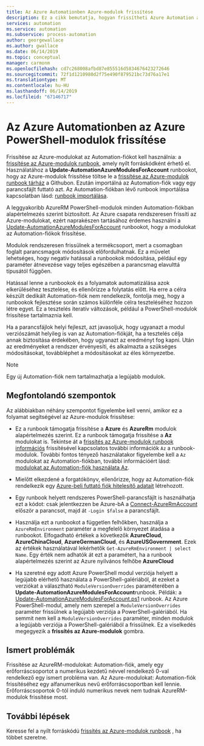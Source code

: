 ```yaml
---
title: Az Azure Automationben Azure-modulok frissítése
description: Ez a cikk bemutatja, hogyan frissítheti Azure Automation alapértelmezés szerint biztosított közös Azure PowerShell-modulok.
services: automation
ms.service: automation
ms.subservice: process-automation
author: georgewallace
ms.author: gwallace
ms.date: 06/14/2019
ms.topic: conceptual
manager: carmonm
ms.openlocfilehash: cd7c268008afbd87e855516d5834676423272646
ms.sourcegitcommit: 72f1d1210980d2f75e490f879521bc73d76a17e1
ms.translationtype: MT
ms.contentlocale: hu-HU
ms.lasthandoff: 06/14/2019
ms.locfileid: "67146717"
---
```

# <a name="how-to-update-azure-powershell-modules-in-azure-automation"></a>Az Azure Automationben az Azure PowerShell-modulok frissítése

Frissítése az Azure-modulokat az Automation-fiókot kell használnia: a [frissítése az Azure-modulok runbook](https://github.com/Microsoft/AzureAutomation-Account-Modules-Update), amely nyílt forráskódként érhető el. Használatához a **Update-AutomationAzureModulesForAccount** runbookot, hogy az Azure-modulok frissítése töltse le a [frissítése az Azure-modulok runbook tárház](https://github.com/Microsoft/AzureAutomation-Account-Modules-Update) a Githubon. Ezután importálná az Automation-fiók vagy egy parancsfájlt futtató azt. Az Automation-fiókban lévő runbook importálása kapcsolatban lásd: [runbook importálása](manage-runbooks.md#import-a-runbook).

A leggyakoribb AzureRM PowerShell-modulok minden Automation-fiókban alapértelmezés szerint biztosított. Az Azure csapata rendszeresen frissíti az Azure-modulokat, ezért naprakészen tartásához érdemes használni a [Update-AutomationAzureModulesForAccount](https://github.com/Microsoft/AzureAutomation-Account-Modules-Update) runbookot, hogy a modulokat az Automation-fiókok frissítése.

Modulok rendszeresen frissülnek a termékcsoport, mert a csomagban foglalt parancsmagok módosítások előfordulhatnak. Ez a művelet lehetséges, hogy negatív hatással a runbookok módosítása, például egy paraméter átnevezése vagy teljes egészében a parancsmag elavulttá típusától függően.

Hatással lenne a runbookok és a folyamatok automatizálása azok elkerüléséhez tesztelése, és ellenőrizze a folytatás előtt. Ha erre a célra készült dedikált Automation-fiók nem rendelkezik, fontolja meg, hogy a runbookok fejlesztése során számos különféle célra teszteléséhez hozzon létre egyet. Ez a tesztelés iteratív változások, például a PowerShell-modulok frissítése tartalmaznia kell.

Ha a parancsfájlok helyi fejleszt, azt javasoljuk, hogy ugyanazt a modul verziószámát helyileg is van az Automation-fiókját, ha a tesztelés célja annak biztosítása érdekében, hogy ugyanazt az eredményt fog kapni. Után az eredményeket a rendszer érvényesíti, és alkalmazta a szükséges módosításokat, továbbléphet a módosításokat az éles környezetbe.

> [!NOTE]
> Egy új Automation-fiók nem tartalmazhatja a legújabb modulok.

## <a name="considerations"></a>Megfontolandó szempontok

Az alábbiakban néhány szempontot figyelembe kell venni, amikor ez a folyamat segítségével az Azure-modulok frissítése:

* Ez a runbook támogatja frissítése a **Azure** és **AzureRm** modulok alapértelmezés szerint. Ez a runbook támogatja frissítése a **Az** modulokat is. Tekintse át a [frissítés az Azure-modulok runbook információs](https://github.com/microsoft/AzureAutomation-Account-Modules-Update/blob/master/README.md) frissítésével kapcsolatos további információk `Az` a runbook-modulok. További fontos tényező használatakor figyelembe kell a `Az` modulokat az Automation-fiókban, további információért lásd: [modulokat az Automation-fiók használata Az](az-modules.md).

* Mielőtt elkezdené a forgatókönyv, ellenőrizze, hogy az Automation-fiók rendelkezik egy [Azure-beli futtató fiók hitelesítő adatait](manage-runas-account.md) létrehozott.

* Egy runbook helyett rendszeres PowerShell-parancsfájlt is használhatja ezt a kódot: csak jelentkezzen be Azure-bA a [Connect-AzureRmAccount](/powershell/module/azurerm.profile/connect-azurermaccount) először a parancsot, majd át `-Login $false` a parancsfájlt.

* Használja ezt a runbookot a független felhőkben, használja a `AzureRmEnvironment` paraméter a megfelelő környezet átadása a runbookot.  Elfogadható értékek a következők **AzureCloud**, **AzureChinaCloud**, **AzureGermanCloud**, és **AzureUSGovernment**. Ezek az értékek használatával lekérhetők `Get-AzureRmEnvironment | select Name`. Egy érték nem adhatók át ezt a paramétert, ha a runbook alapértelmezés szerint az Azure nyilvános felhőbe **AzureCloud**

* Ha szeretné egy adott Azure PowerShell modul verziója helyett a legújabb elérhető használata a PowerShell-galériából, át ezeket a verziókat a választható `ModuleVersionOverrides` paraméterében a **Update-AutomationAzureModulesForAccount**runbook. Példák: a [Update-AutomationAzureModulesForAccount.ps1](https://github.com/Microsoft/AzureAutomation-Account-Modules-Update/blob/master/Update-AutomationAzureModulesForAccount.ps1
) runbook. Az Azure PowerShell-modul, amely nem szerepel a `ModuleVersionOverrides` paraméter frissülnek a legújabb verziója a PowerShell-galériából. Ha semmit nem kell a `ModuleVersionOverrides` paraméter, minden modulok a legújabb verziója a PowerShell-galériából a frissülnek. Ez a viselkedés megegyezik a **frissítés az Azure-modulok** gombra.

## <a name="known-issues"></a>Ismert problémák

Frissítése az AzureRM-modulokat: Automation-fiók, amely egy erőforráscsoportot a numerikus kezdetű névvel rendelkező 0-val rendelkező egy ismert probléma van. Az Azure-modulokat: Automation-fiók frissítéséhez egy alfanumerikus nevű erőforráscsoportban kell lennie. Erőforráscsoportok 0-tól induló numerikus nevek nem tudnak AzureRM-modulok frissítése most.

## <a name="next-steps"></a>További lépések

Keresse fel a nyílt forráskódú [frissítés az Azure-modulok runbook](https://github.com/Microsoft/AzureAutomation-Account-Modules-Update) , ha többet szeretne.
